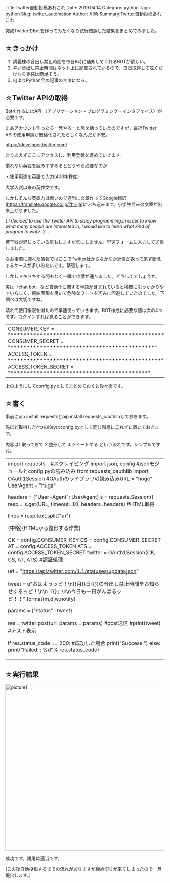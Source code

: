Title:Twitter自動投稿あれこれ
Date: 2019.04.14
Category: python
Tags: python
Slug: twitter_automation
Author: 川崎
Summary:Twitter自動投稿あれこれ

突如TwitterのBotを作ってみたくなり試行錯誤した結果をまとめてみました。

<h2>☆きっかけ</h2>

<ol>
    <li>講義棟の音出し禁止時間を毎日6時に通知してくれるBOTが欲しい。</li>
    <li>幸い音出し禁止時間はネット上に記載されているので、毎日取得して呟くだけなら実装は簡単そう。</li>
    <li>何よりPython会の記事のネタになる。</li>
</ol>

<h2>☆Twitter APIの取得</h2>

Botを作るにはAPI （アプリケーション・プログラミング・インタフェイス）が必要です。

まあアカウント作ったら一発やろーと高を括っていたのですが、最近Twitter APIの使用申請が厳格化されたらしくなんだか不安。

https://developer.twitter.com/

とりあえずここにアクセスし、利用登録を進めていきます。

慣れない英語を読みすすめるとどうやら必要なのが

・使用用途を英語で入力(400字程度)

大学入試以来の英作文です。

しかしそんな英語力は無いので適当に文章作ってGoogle翻訳(https://translate.google.co.jp/?hl=ja)にぶち込みます。小学生並みの文章が出来上がりました。

<em>1.I decided to use the Twitter API to study programming.In order to know what many people are interested in, I would like to learn what kind of program to write. 2....</em>

若干嘘が混じっている気もしますが気にしません。早速フォームに入力して送信しました。

なお事前に調べた情報ではここでTwitter社からなかなか返信が返って来ず断念するケースが多いみたいです。緊張します。

しかしドキドキする間もなく一瞬で申請が通りました。どうしてでしょうか。

実は「chat bot」など自動化に関する単語が含まれていると検閲に引っかかりやすいらしく、婉曲表現を用いて危険なワードを巧みに回避していたのでした。下調べは大切ですね。

晴れて使用権限を得たので早速使っていきます。BOT作成に必要な値は次の4つです。ログインすれば見ることができます。

<table>
<tbody>
<tr>
<td width="602">CONSUMER_KEY = "***********************************************"
CONSUMER_SECRET = "********************************************"
ACCESS_TOKEN = "**********************************************"
ACCESS_TOKEN_SECRET = "******************************************"</td>
</tr>
</tbody>
</table>

上のようにしてconfig.pyとしてまとめておくと後々楽です。

<h2>☆書く</h2>

事前にpip install requestsとpip install requests_oauthlibしておきます。

先ほど取得した4つのKeyはconfig.pyとして同じ階層に忘れずに置いておきます。

内容は1.取ってきて 2.整形して 3.ツイートする という流れです。シンプルですね。

<table>
<tbody>
<tr>
<td width="602">import requests　#スクレイピング
import json, config #jsonモジュールとconfig.pyの読み込み
from requests_oauthlib import OAuth1Session #OAuthのライブラリの読み込みURL = "hoge"
UserAgent = "huga"

headers = {"User-Agent": UserAgent}
s = requests.Session()
resp = s.get(URL, timeout=10, headers=headers) #HTML取得

lines = resp.text.split("\n")

(中略)(HTMLから整形する作業)

CK = config.CONSUMER_KEY
CS = config.CONSUMER_SECRET
AT = config.ACCESS_TOKEN
ATS = config.ACCESS_TOKEN_SECRET
twitter = OAuth1Session(CK, CS, AT, ATS) #認証処理

url = "https://api.twitter.com/1.1/statuses/update.json"

tweet = u"おはようッピ！\n{}月{}日({})の音出し禁止時間をお知らせするッピ！\n\n『{}』\n\n今日も一日がんばるッピ！！".format(m,d,w,notify)

params = {"status" : tweet}

res = twitter.post(url, params = params) #post送信
#print(tweet) #テスト表示

if res.status_code == 200: #成功した場合
print("Success.")
else:
print("Failed. : %d"% res.status_code)</td>
</tr>
</tbody>
</table>

<h2>☆実行結果</h2>

<img class="alignnone size-full wp-image-458" src="https://pythonoum.files.wordpress.com/2019/01/picture1.png" alt="picture1" width="939" height="527" />

成功です。語尾は適当です。

(この後自動投稿するまでの流れがありますが締め切りが来てしまったので一旦提出します。)
